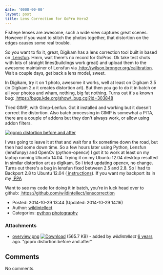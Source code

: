 ```yaml
---
date: '0000-00-00'
layout: post
title: Lens Correction for GoPro Hero2
---
```


Fisheye lenses are awesome, such a wide view captures great scenes.
However if you want to stitch the photos together, that distortion on
the edges causes some real trouble.

So you want to fix it, great, Digikam has a lens correction tool built
in based on
<a href="http://lensfun.sourceforge.net/" class="ext-link"> Lensfun</a>.
Hmm, wait there's no record for GoPros. Ok take test shots with lots of
straight lines(buildings work great) and upload them to the awesome
maintainer of Lensfun via
<a href="http://wilson.bronger.org/calibration" class="ext-link"> http://wilson.bronger.org/calibration</a>.
Wait a couple days, get back a lens model, sweet.

In Digikam, try it on 1 photo, awesome it works, well at least on
Digikam 3.5 (in Digikam 2.x it creates distortion art). But then you go
to do it in batch on all your photos and wham, nothing, big fat nothing.
Turns out it's a known bug:
<a href="https://bugs.kde.org/show_bug.cgi?id=303848" class="ext-link"> https://bugs.kde.org/show\_bug.cgi?id=303848</a>

Tried GIMP, with Gimp-Lenfun. Got it installed and working but it
doesn't correct the distortion. Also batch processing in GIMP is
somewhat a PITA, there are a couple of addons but they don't always
work, or allow using addon filters.

[![gopro distortion before and
after](../raw-attachment/blog/lenscorrect/overview.png "gopro distortion before and after")](../attachment/blog/lenscorrect/overview.png.html)

I was going to leave it at that and wait for a fix sometime down the
road, but then had some down time. So a few hours later using Python,
Lensfun (lensfunpy) and OpenCv (python-opencv) I got it to work at least
on my laptop running Ubuntu 14.04. Trying it on my Ubuntu 12.04 desktop
resulted in similar distortion art as digikam. So I tried updating
opencv, no change. Turns out there's a bug in lensfun fixed between 2.5
and 2.8. So I had to Backport 2.8 to Ubuntu 12.04
(<a href="http://opensourcehacker.com/2013/03/20/how-to-backport-packages-on-ubuntu-linux/" class="ext-link"> instructions</a>).
If you want my backport its in my
<a href="https://launchpad.net/~wildintellect/+archive/ubuntu/wildintellect/+packages" class="ext-link"> PPA</a>

Want to see my code for doing it in batch, you're in luck head over to
github:
<a href="https://github.com/wildintellect/lenscorrection" class="ext-link"> https://github.com/wildintellect/lenscorrection</a>

-   Posted: 2014-10-29 13:44 (Updated: 2014-10-29 14:16)
-   Author: [wildintellect](author/wildintellect.html)
-   Categories: [python](category/python.html)
    [photography](category/photography.html)

### Attachments

-   [overview.png](../attachment/blog/lenscorrect/overview.png.html "View attachment")
    <a href="../raw-attachment/blog/lenscorrect/overview.png" class="trac-rawlink" title="Download"><img src="../chrome/common/download.png" alt="Download" /></a>
    (565.7 KB) - added by *wildintellect*
    <a href="http://192.168.1.113/timeline?from=2014-10-29T13%3A45%3A25-07%3A00&amp;precision=second" class="timeline" title="2014-10-29T13:45:25-07:00 in Timeline">6
    years</a> ago. "gopro distortion before and after"

Comments
--------

No comments.
